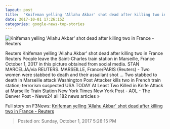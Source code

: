 ```yaml
---
layout: post
title:  "Knifeman yelling 'Allahu Akbar' shot dead after killing two in France - Reuters"
date: 2017-10-01 17:26:15Z
categories: google-news-top-stories
---
```


![Knifeman yelling 'Allahu Akbar' shot dead after killing two in France - Reuters](https://s3.reutersmedia.net/resources/r/?m=02&d=20171001&t=2&i=1203689663&w=&fh=545px&fw=&ll=&pl=&sq=&r=LYNXNPED9016M)

Reuters Knifeman yelling 'Allahu Akbar' shot dead after killing two in France Reuters People leave the Saint-Charles train station in Marseille, France October 1, 2017 in this picture obtained from social media. STAN MARCELJA/via REUTERS. MARSEILLE, France/PARIS (Reuters) - Two women were stabbed to death and their assailant shot ... Two stabbed to death in Marseille attack Washington Post Attacker kills two in French train station; terrorism suspected USA TODAY At Least Two Killed in Knife Attack at Marseille Train Station New York Times New York Post - AOL - The Denver Post - News24 all 182 news articles »


Full story on F3News: [Knifeman yelling 'Allahu Akbar' shot dead after killing two in France - Reuters](http://www.f3nws.com/n/fGvrRG)

> Posted on: Sunday, October 1, 2017 5:26:15 PM
